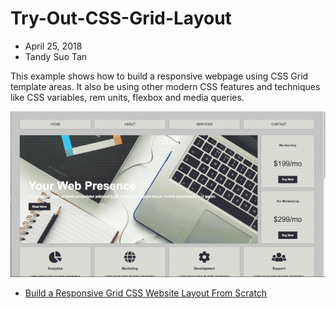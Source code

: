 # Try-Out-CSS-Grid-Layout

* April 25, 2018
* Tandy Suo Tan

This example shows how to build a responsive webpage using CSS Grid template areas. It also be using other modern CSS features and techniques like CSS variables, rem units, flexbox and media queries.

![css-grid](static/img/css-grid.gif)

* [Build a Responsive Grid CSS Website Layout From Scratch](https://www.youtube.com/watch?v=moBhzSC455o)
